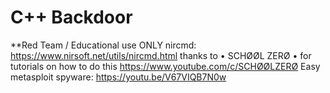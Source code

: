 # C++ Backdoor
**Red Team / Educational use ONLY
nircmd: https://www.nirsoft.net/utils/nircmd.html
thanks to  • SCHØØL ZERØ • for tutorials on how to do this
https://www.youtube.com/c/SCHØØLZERØ
Easy metasploit spyware:
https://youtu.be/V67VIQB7N0w
